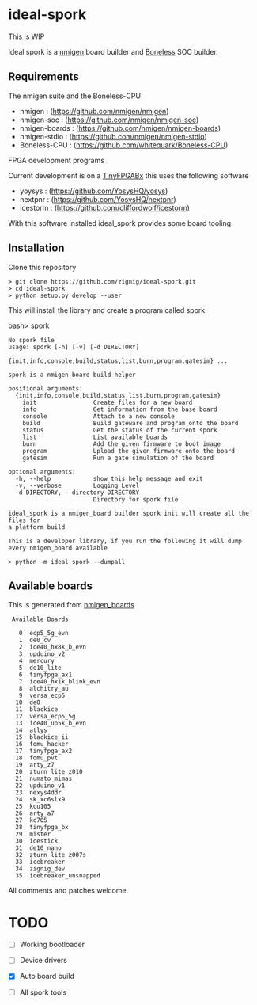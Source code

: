 # ideal-spork

This is WIP

Ideal spork is a [nmigen](https://github.com/nmigen/) board builder and [Boneless](https://github.com/whitequark/Boneless-CPU/) SOC builder.

## Requirements

The nmigen suite and the Boneless-CPU

* nmigen        : (https://github.com/nmigen/nmigen)
* nmigen-soc    : (https://github.com/nmigen/nmigen-soc)
* nmigen-boards : (https://github.com/nmigen/nmigen-boards)
* nmigen-stdio  : (https://github.com/nmigen/nmigen-stdio)
* Boneless-CPU  : (https://github.com/whitequark/Boneless-CPU)

FPGA development programs

Current development is on a [TinyFPGABx](https://tinyfpga.com/) this uses the following software

* yoysys   : (https://github.com/YosysHQ/yosys)
* nextpnr  : (https://github.com/YosysHQ/nextpnr)
* icestorm : (https://github.com/cliffordwolf/icestorm) 

With this software installed ideal_spork provides some board tooling

## Installation 

Clone this repository
```
> git clone https://github.com/zignig/ideal-spork.git
> cd ideal-spork
> python setup.py develop --user
```

This will install the library and create a program called spork.

bash> spork

```
No spork file
usage: spork [-h] [-v] [-d DIRECTORY]
             {init,info,console,build,status,list,burn,program,gatesim} ...

spork is a nmigen board build helper

positional arguments:
  {init,info,console,build,status,list,burn,program,gatesim}
    init                Create files for a new board
    info                Get information from the base board
    console             Attach to a new console
    build               Build gateware and program onto the board
    status              Get the status of the current spork
    list                List available boards
    burn                Add the given firmware to boot image
    program             Upload the given firmware onto the board
    gatesim             Run a gate simulation of the board

optional arguments:
  -h, --help            show this help message and exit
  -v, --verbose         Logging Level
  -d DIRECTORY, --directory DIRECTORY
                        Directory for spork file

ideal_spork is a nmigen_board builder spork init will create all the files for
a platform build

This is a developer library, if you run the following it will dump every nmigen_board available

> python -m ideal_spork --dumpall 

```
## Available boards
This is generated from [nmigen_boards](https://github.com/nmigen/nmigen-boards)
```
 Available Boards

   0  ecp5_5g_evn
   1  de0_cv
   2  ice40_hx8k_b_evn
   3  upduino_v2
   4  mercury
   5  de10_lite
   6  tinyfpga_ax1
   7  ice40_hx1k_blink_evn
   8  alchitry_au
   9  versa_ecp5
  10  de0
  11  blackice
  12  versa_ecp5_5g
  13  ice40_up5k_b_evn
  14  atlys
  15  blackice_ii
  16  fomu_hacker
  17  tinyfpga_ax2
  18  fomu_pvt
  19  arty_z7
  20  zturn_lite_z010
  21  numato_mimas
  22  upduino_v1
  23  nexys4ddr
  24  sk_xc6slx9
  25  kcu105
  26  arty_a7
  27  kc705
  28  tinyfpga_bx
  29  mister
  30  icestick
  31  de10_nano
  32  zturn_lite_z007s
  33  icebreaker
  34  zignig_dev
  35  icebreaker_unsnapped

```

All comments and patches welcome.

# TODO

- [ ] Working bootloader
- [ ] Device drivers
- [X] Auto board build
- [ ] All spork tools


